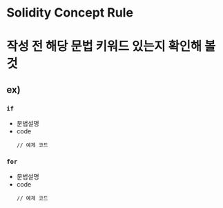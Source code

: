 # Solidity Concept Rule

# 작성 전 해당 문법 키워드 있는지 확인해 볼 것

## ex)

### `if`

- 문법설명
- code
  ```
  // 예제 코드
  ```

### `for`

- 문법설명
- code
  ```
  // 예제 코드
  ```
